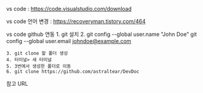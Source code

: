 vs code  : https://code.visualstudio.com/download

vs code 언어 변경 : https://recoveryman.tistory.com/464

vs code github 연동
    1. git 설치
    2.  git config --global user.name "John Doe"
        git config --global user.email johndoe@example.com
    
    3. git clone 할 폴더 생성
    4. 터미널> 새 터미널
    5. 3번에서 생성한 폴더로 이동 
    6. git clone https://github.com/astraltear/DevDoc

참고 URL



